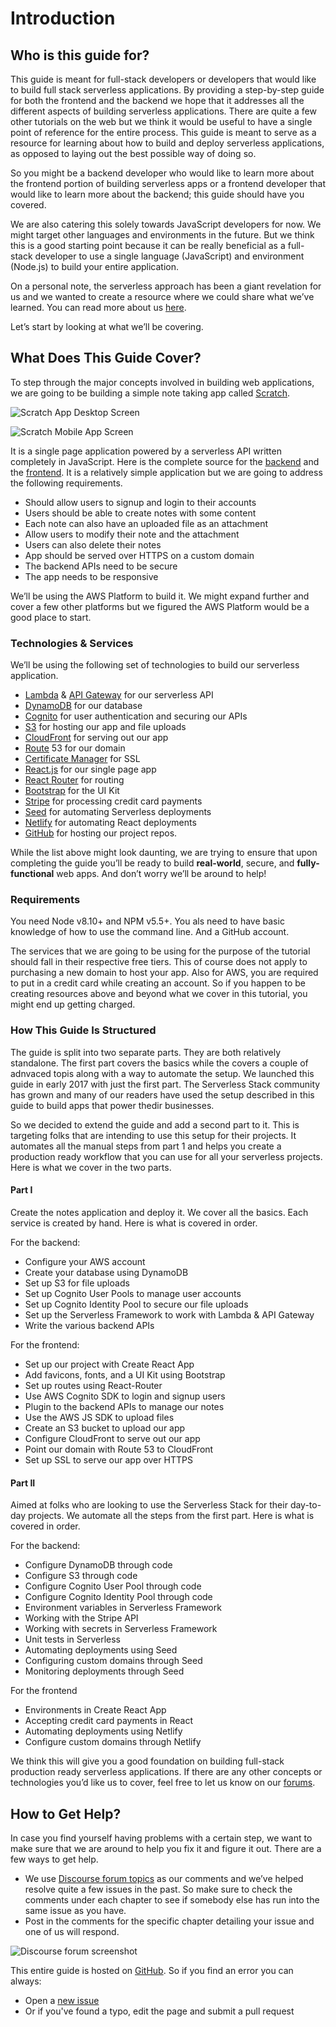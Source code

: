 # Introduction

## Who is this guide for?

This guide is meant for full-stack developers or developers that would like to build full stack serverless applications. By providing a step-by-step guide for both the frontend and the backend we hope that it addresses all the different aspects of building serverless applications. There are quite a few other tutorials on the web but we think it would be useful to have a single point of reference for the entire process. This guide is meant to serve as a resource for learning about how to build and deploy serverless applications, as opposed to laying out the best possible way of doing so.

So you might be a backend developer who would like to learn more about the frontend portion of building serverless apps or a frontend developer that would like to learn more about the backend; this guide should have you covered.

We are also catering this solely towards JavaScript developers for now. We might target other languages and environments in the future. But we think this is a good starting point because it can be really beneficial as a full-stack developer to use a single language (JavaScript) and environment (Node.js) to build your entire application.

On a personal note, the serverless approach has been a giant revelation for us and we wanted to create a resource where we could share what we’ve learned. You can read more about us [here](https://serverless-stack.com/about.html).

Let’s start by looking at what we’ll be covering.

## What Does This Guide Cover?

To step through the major concepts involved in building web applications, we are going to be building a simple note taking app called [Scratch](https://demo.serverless-stack.com/).

![Scratch App Desktop Screen](https://d33wubrfki0l68.cloudfront.net/eca32e964868dbb2222cae5523fe548eccb91168/c4838/assets/completed-app-desktop.png)

![Scratch Mobile App Screen](https://d33wubrfki0l68.cloudfront.net/26e33d36d0d9b7358fb78c3a0d3ed437c8ba9e32/c6a66/assets/completed-app-mobile.png)

It is a single page application powered by a serverless API written completely in JavaScript. Here is the complete source for the [backend](https://github.com/AnomalyInnovations/serverless-stack-demo-api) and the [frontend](https://github.com/AnomalyInnovations/serverless-stack-demo-client). It is a relatively simple application but we are going to address the following requirements.

* Should allow users to signup and login to their accounts
* Users should be able to create notes with some content
* Each note can also have an uploaded file as an attachment
* Allow users to modify their note and the attachment
* Users can also delete their notes
* App should be served over HTTPS on a custom domain
* The backend APIs need to be secure
* The app needs to be responsive

We’ll be using the AWS Platform to build it. We might expand further and cover a few other platforms but we figured the AWS Platform would be a good place to start.

### Technologies & Services

We’ll be using the following set of technologies to build our serverless application.

* [Lambda](https://aws.amazon.com/lambda/) & [API Gateway](https://aws.amazon.com/api-gateway/) for our serverless API
* [DynamoDB](https://aws.amazon.com/dynamodb/) for our database
* [Cognito](https://aws.amazon.com/cognito/) for user authentication and securing our APIs
* [S3](https://aws.amazon.com/s3/) for hosting our app and file uploads
* [CloudFront](https://aws.amazon.com/cloudfront/) for serving out our app
* [Route](https://aws.amazon.com/route53/) 53 for our domain
* [Certificate Manager](https://aws.amazon.com/certificate-manager) for SSL
* [React.js](https://facebook.github.io/react/) for our single page app
* [React Router](https://github.com/ReactTraining/react-router) for routing
* [Bootstrap](http://getbootstrap.com/http://getbootstrap.com/) for the UI Kit
* [Stripe](https://stripe.com/) for processing credit card payments
* [Seed](https://seed.run/) for automating Serverless deployments
* [Netlify](https://netlify.com/) for automating React deployments
* [GitHub](https://github.com/) for hosting our project repos.

While the list above might look daunting, we are trying to ensure that upon completing the guide you’ll be ready to build **real-world**, secure, and **fully-functional** web apps. And don’t worry we’ll be around to help!

### Requirements

You need Node v8.10+ and NPM v5.5+. You als need to have basic knowledge of how to use the command line. And a GitHub account.

The services that we are going to be using for the purpose of the tutorial should fall in their respective free tiers. This of course does not apply to purchasing a new domain to host your app. Also for AWS, you are required to put in a credit card while creating an account. So if you happen to be creating resources above and beyond what we cover in this tutorial, you might end up getting charged.

### How This Guide Is Structured

The guide is split into two separate parts. They are both relatively standalone. The first part covers the basics while the covers a couple of adnvaced topis along with a way to automate the setup. We launched this guide in early 2017 with just the first part. The Serverless Stack community has grown and many of our readers have used the setup described in this guide to build apps that power thedir businesses.

So we decided to extend the guide and add a second part to it. This is targeting folks that are intending to use this setup for their projects. It automates all the manual steps from part 1 and helps you create a production ready workflow that you can use for all your serverless projects. Here is what we cover in the two parts.

#### Part I

Create the notes application and deploy it. We cover all the basics. Each service is created by hand. Here is what is covered in order.

For the backend:

* Configure your AWS account
* Create your database using DynamoDB
* Set up S3 for file uploads
* Set up Cognito User Pools to manage user accounts
* Set up Cognito Identity Pool to secure our file uploads
* Set up the Serverless Framework to work with Lambda & API Gateway
* Write the various backend APIs

For the frontend:

* Set up our project with Create React App
* Add favicons, fonts, and a UI Kit using Bootstrap
* Set up routes using React-Router
* Use AWS Cognito SDK to login and signup users
* Plugin to the backend APIs to manage our notes
* Use the AWS JS SDK to upload files
* Create an S3 bucket to upload our app
* Configure CloudFront to serve out our app
* Point our domain with Route 53 to CloudFront
* Set up SSL to serve our app over HTTPS

#### Part II

Aimed at folks who are looking to use the Serverless Stack for their day-to-day projects. We automate all the steps from the first part. Here is what is covered in order.

For the backend:

* Configure DynamoDB through code
* Configure S3 through code
* Configure Cognito User Pool through code
* Configure Cognito Identity Pool through code
* Environment variables in Serverless Framework
* Working with the Stripe API
* Working with secrets in Serverless Framework
* Unit tests in Serverless
* Automating deployments using Seed
* Configuring custom domains through Seed
* Monitoring deployments through Seed

For the frontend

* Environments in Create React App
* Accepting credit card payments in React
* Automating deployments using Netlify
* Configure custom domains through Netlify

We think this will give you a good foundation on building full-stack production ready serverless applications. If there are any other concepts or technologies you’d like us to cover, feel free to let us know on our [forums](https://discourse.serverless-stack.com/).

## How to Get Help?

In case you find yourself having problems with a certain step, we want to make sure that we are around to help you fix it and figure it out. There are a few ways to get help.

* We use [Discourse forum topics](https://discourse.serverless-stack.com/) as our comments and we’ve helped resolve quite a few issues in the past. So make sure to check the comments under each chapter to see if somebody else has run into the same issue as you have.
* Post in the comments for the specific chapter detailing your issue and one of us will respond.

![Discourse forum screenshot](https://d33wubrfki0l68.cloudfront.net/f58bb408cfb9b9372df3c7fd578e814b5ec173c9/e9a78/assets/serverless-stack-discourse-forums.png)

This entire guide is hosted on [GitHub](https://github.com/AnomalyInnovations/serverless-stack-com). So if you find an error you can always:

* Open a [new issue](https://github.com/AnomalyInnovations/serverless-stack-com/issues/new)
* Or if you've found a typo, edit the page and submit a pull request
